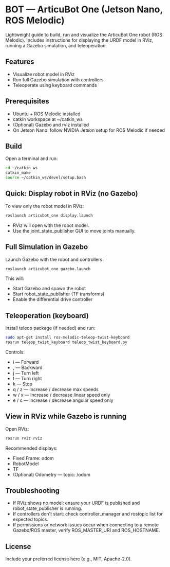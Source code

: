 # BOT — ArticuBot One (Jetson Nano, ROS Melodic)

Lightweight guide to build, run and visualize the ArticuBot One robot (ROS Melodic). Includes instructions for displaying the URDF model in RViz, running a Gazebo simulation, and teleoperation.

## Features
- Visualize robot model in RViz
- Run full Gazebo simulation with controllers
- Teleoperate using keyboard commands

## Prerequisites
- Ubuntu + ROS Melodic installed
- catkin workspace at ~/catkin_ws
- (Optional) Gazebo and rviz installed
- On Jetson Nano: follow NVIDIA Jetson setup for ROS Melodic if needed

## Build
Open a terminal and run:
```bash
cd ~/catkin_ws
catkin_make
source ~/catkin_ws/devel/setup.bash
```

## Quick: Display robot in RViz (no Gazebo)
To view only the robot model in RViz:
```bash
roslaunch articubot_one display.launch
```
- RViz will open with the robot model.
- Use the joint_state_publisher GUI to move joints manually.

## Full Simulation in Gazebo
Launch Gazebo with the robot and controllers:
```bash
roslaunch articubot_one gazebo.launch
```
This will:
- Start Gazebo and spawn the robot
- Start robot_state_publisher (TF transforms)
- Enable the differential drive controller

## Teleoperation (keyboard)
Install teleop package (if needed) and run:
```bash
sudo apt-get install ros-melodic-teleop-twist-keyboard
rosrun teleop_twist_keyboard teleop_twist_keyboard.py
```
Controls:
- i — Forward
- , — Backward
- j — Turn left
- l — Turn right
- k — Stop
- q / z — Increase / decrease max speeds
- w / x — Increase / decrease linear speed only
- e / c — Increase / decrease angular speed only

## View in RViz while Gazebo is running
Open RViz:
```bash
rosrun rviz rviz
```
Recommended displays:
- Fixed Frame: odom
- RobotModel
- TF
- (Optional) Odometry — topic: /odom

## Troubleshooting
- If RViz shows no model: ensure your URDF is published and robot_state_publisher is running.
- If controllers don't start: check controller_manager and rostopic list for expected topics.
- If permissions or network issues occur when connecting to a remote Gazebo/ROS master, verify ROS_MASTER_URI and ROS_HOSTNAME.

## License
Include your preferred license here (e.g., MIT, Apache-2.0).